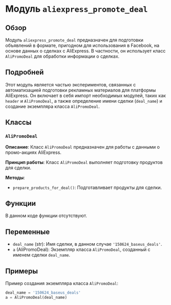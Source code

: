 # Модуль `aliexpress_promote_deal`

## Обзор

Модуль `aliexpress_promote_deal` предназначен для подготовки объявлений в формате, пригодном для использования в Facebook, на основе данных о сделках с AliExpress. В частности, он использует класс `AliPromoDeal` для обработки информации о сделках.

## Подробней

Этот модуль является частью экспериментов, связанных с автоматизацией подготовки рекламных материалов для платформы AliExpress. Он включает в себя импорт необходимых модулей, таких как `header` и `AliPromoDeal`, а также определение имени сделки (`deal_name`) и создание экземпляра класса `AliPromoDeal`.

## Классы

### `AliPromoDeal`

**Описание**: Класс `AliPromoDeal` предназначен для работы с данными о промо-акциях AliExpress.

**Принцип работы**:
Класс `AliPromoDeal` выполняет подготовку продуктов для сделки.

**Методы**:
- `prepare_products_for_deal()`: Подготавливает продукты для сделки.

## Функции

В данном коде функции отсутствуют.

## Переменные

- `deal_name` (str): Имя сделки, в данном случае `'150624_baseus_deals'`.
- `a` (AliPromoDeal): Экземпляр класса `AliPromoDeal`, созданный с именем сделки `deal_name`.

## Примеры

Пример создания экземпляра класса `AliPromoDeal`:

```python
deal_name = '150624_baseus_deals'
a = AliPromoDeal(deal_name)